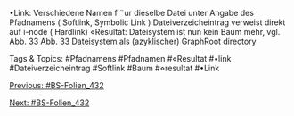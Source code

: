 •Link: Verschiedene Namen f ¨ur dieselbe Datei
unter Angabe des Pfadnamens ( Softlink, Symbolic Link )
Dateiverzeicheintrag verweist direkt auf i-node ( Hardlink)
⋄Resultat: Dateisystem ist nun kein Baum mehr, vgl. Abb. 33
Abb. 33 Dateisystem als (azyklischer) GraphRoot directory

   Tags & Topics:
   #Pfadnamens
   #Pfadnamen
   #⋄Resultat
   #•link
   #Dateiverzeicheintrag
   #Softlink
   #Baum
   #⋄resultat
   #•Link

[Previous: #BS-Folien_432](BS-Folien_432.md)

[Next: #BS-Folien_432](BS-Folien_432.md)